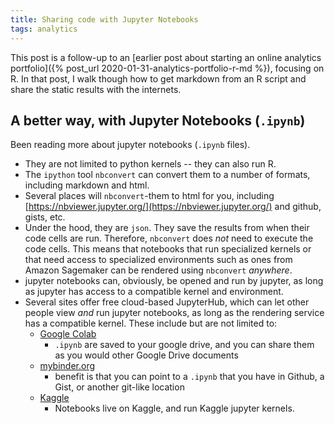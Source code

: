 ```yaml
---
title: Sharing code with Jupyter Notebooks
tags: analytics
---
```


This post is a follow-up to an [earlier post about starting an online analytics portfolio]({% post_url 2020-01-31-analytics-portfolio-r-md %}),
focusing on R. In that post, I walk though how to get markdown from an R script and share the static results with the internets.

A better way, with Jupyter Notebooks (`.ipynb`)
---------------------------------------------

Been reading more about jupyter notebooks (`.ipynb` files).
* They are not limited to python kernels -- they can also run R.
* The `ipython` tool `nbconvert` can convert them to a number of formats, including markdown and html.
* Several places will `nbconvert`-them to html for you, including [https://nbviewer.jupyter.org/](https://nbviewer.jupyter.org/) and github, gists, etc.
* Under the hood, they are `json`. They save the results from when their code cells are run. Therefore, `nbconvert` does _not_ need to execute the code cells. This means
  that notebooks that run specialized kernels or that need access to specialized environments such as ones from Amazon Sagemaker can be rendered using `nbconvert` _anywhere_.
* jupyter notebooks can, obviously, be opened and run by jupyter, as long as jupyter has access to a compatible kernel and environment.
* Several sites offer free cloud-based JupyterHub, which can let other people view _and_ run jupyter notebooks, as long as the rendering service has a compatible kernel. These include but
  are not limited to:
    * [Google Colab](https://colab.research.google.com/)
        - `.ipynb` are saved to your google drive, and you can share them as you would other Google Drive documents
    * [mybinder.org](https://mybinder.org/)
        - benefit is that you can point to a `.ipynb` that you have in Github, a Gist, or another git-like location
    * [Kaggle](https://www.kaggle.com/kernels)
        - Notebooks live on Kaggle, and run Kaggle jupyter kernels.

